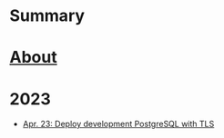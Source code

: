 # Summary

# [About](./about.md)

# 2023

- [Apr. 23: Deploy development PostgreSQL with TLS](./2023/20230423-pgsql-dev-ssl.md)
